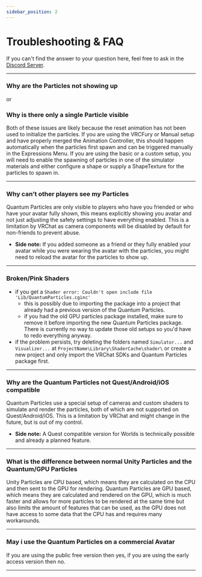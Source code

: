 ```yaml
---
sidebar_position: 2
---
```


# Troubleshooting & FAQ

If you can't find the answer to your question here, feel free to ask in the [Discord Server](https://discord.gg/Va5VPev).

---

### Why are the Particles not showing up

or

### Why is there only a single Particle visible

Both of these issues are likely because the reset animation has not been used to initialize the particles. If you are using the VRCFury or Manual setup and have properly merged the Animation Controller, this should happen automatically when the particles first spawn and can be triggered manually in the Expressions Menu. If you are using the basic or a custom setup, you will need to enable the spawning of particles in one of the simulator materials and either configure a shape or supply a ShapeTexture for the particles to spawn in.

---

### Why can't other players see my Particles

Quantum Particles are only visible to players who have you friended or who have your avatar fully shown, this means explicitly showing you avatar and not just adjusting the safety settings to have everything enabled. This is a limitation by VRChat as camera components will be disabled by default for non-friends to prevent abuse.
- **Side note:** If you added someone as a friend or they fully enabled your avatar while you were wearing the avatar with the particles, you might need to reload the avatar for the particles to show up.

---

### Broken/Pink Shaders
- if you get a `Shader error: Couldn't open include file 'Lib/QuantumParticles.cginc'`
    - this is possibly due to importing the package into a project that already had a previous version of the Quantum Particles.
    - if you had the old GPU particles package installed, make sure to remove it before importing the new Quantum Particles package. There is currently no way to update those old setups so you'd have to redo everything anyway.
- if the problem persists, try deleting the folders named `Simulator...` and `Visualizer...` at `ProjectName\Library\ShaderCache\shader\` or create a new project and only import the VRChat SDKs and Quantum Particles package first.

---

### Why are the Quantum Particles not Quest/Android/iOS compatible

Quantum Particles use a special setup of cameras and custom shaders to simulate and render the particles, both of which are not supported on Quest/Android/iOS. This is a limitation by VRChat and might change in the future, but is out of my control.
- **Side note:** A Quest compatible version for Worlds is technically possible and already a planned feature.

---

### What is the difference between normal Unity Particles and the Quantum/GPU Particles

Unity Particles are CPU based, which means they are calculated on the CPU and then sent to the GPU for rendering. Quantum Particles are GPU based, which means they are calculated and rendered on the GPU, which is much faster and allows for more particles to be rendered at the same time but also limits the amount of features that can be used, as the GPU does not have access to some data that the CPU has and requires many workarounds.

---

### May i use the Quantum Particles on a commercial Avatar

If you are using the public free version then yes, if you are using the early access version then no.

---

